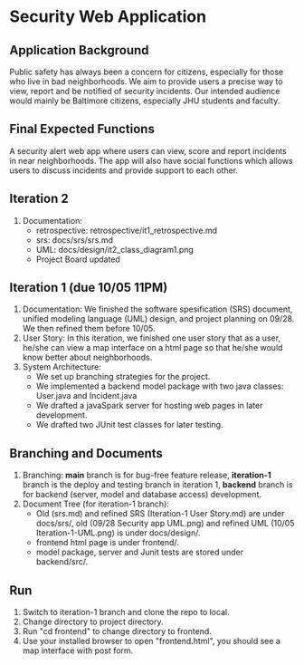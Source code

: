 # Security Web Application
## Application Background
Public safety has always been a concern for citizens, especially for those who live in bad neighborhoods.
We aim to provide users a precise way to view, report and be notified of security incidents. Our intended audience would mainly be Baltimore citizens, especially JHU students and faculty.
## Final Expected Functions
A security alert web app where users can view, score and report incidents in near neighborhoods. The app will also have social functions which allows users to discuss incidents and provide support to each other.
## Iteration 2
1. Documentation: 
    - retrospective: retrospective/it1_retrospective.md
    - srs: docs/srs/srs.md
    - UML: docs/design/it2_class_diagram1.png
    - Project Board updated 
## Iteration 1 (due 10/05 11PM)
1. Documentation: We finished the software spesification (SRS) document, unified modeling language (UML) design, and project planning on 09/28. We then refined them before 10/05. 
2. User Story: In this iteration, we finished one user story that as a user, he/she can view a map interface on a html page so that he/she would know better about neighborhoods. 
3. System Architecture: 
    - We set up branching strategies for the project.
    - We implemented a backend model package with two java classes: User.java and Incident.java
    - We drafted a javaSpark server for hosting web pages in later development.
    - We drafted two JUnit test classes for later testing. 
## Branching and Documents
1. Branching: **main** branch is for bug-free feature release, **iteration-1** branch is the deploy and testing branch in iteration 1, **backend** branch is for backend (server, model and database access) development.
2. Document Tree (for iteration-1 branch): 
    - Old (srs.md) and refined SRS (Iteration-1 User Story.md) are under docs/srs/, old (09/28 Security app UML.png) and refined UML (10/05 Iteration-1-UML.png) is under docs/design/.
    - frontend html page is under frontend/.
    - model package, server and Junit tests are stored under backend/src/.
## Run 
1. Switch to iteration-1 branch and clone the repo to local. 
2. Change directory to project directory.
3. Run "cd frontend" to change directory to frontend.
4. Use your installed browser to open "frontend.html", you should see a map interface with post form.


